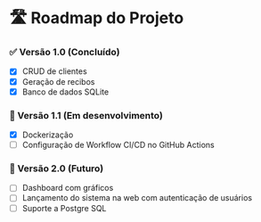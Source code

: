 # 🛣️ Roadmap do Projeto

### ✅ Versão 1.0 (Concluído)
- [x] CRUD de clientes
- [x] Geração de recibos
- [x] Banco de dados SQLite

### 🚧 Versão 1.1 (Em desenvolvimento)
- [x] Dockerização
- [ ] Configuração de Workflow CI/CD no GitHub Actions

### 🎯 Versão 2.0 (Futuro)
- [ ] Dashboard com gráficos
- [ ] Lançamento do sistema na web com autenticação de usuários
- [ ] Suporte a Postgre SQL
